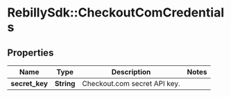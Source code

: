 # RebillySdk::CheckoutComCredentials

## Properties
Name | Type | Description | Notes
------------ | ------------- | ------------- | -------------
**secret_key** | **String** | Checkout.com secret API key. | 

